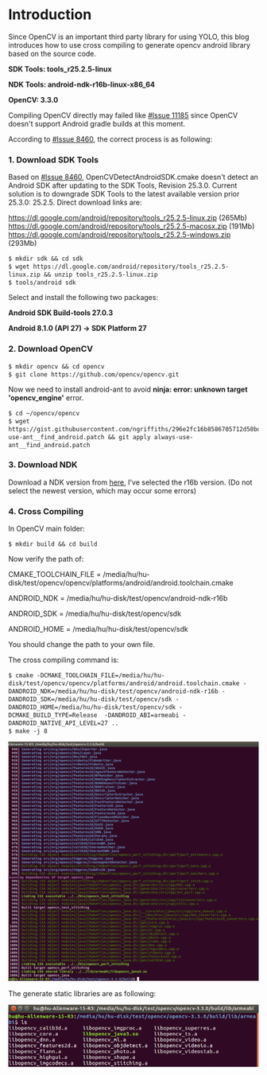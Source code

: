 # Introduction

Since OpenCV is an important third party library for using YOLO, this blog introduces how to use cross compiling to generate opencv android library based on the source code.

**SDK Tools: tools_r25.2.5-linux**

**NDK Tools: android-ndk-r16b-linux-x86_64**

**OpenCV: 3.3.0**

Compiling OpenCV directly may failed like [#Issue 11185](https://github.com/opencv/opencv/issues/11185) since OpenCV doesn't support Android gradle builds at this moment.


According to [#Issue 8460](https://github.com/opencv/opencv/issues/8460), the correct process is as following:

### 1. Download SDK Tools

Based on [#Issue 8460](https://github.com/opencv/opencv/issues/8460), OpenCVDetectAndroidSDK.cmake doesn't detect an Android SDK after updating to the SDK Tools, Revision 25.3.0. Current solution is to downgrade SDK Tools to the latest available version prior 25.3.0: 25.2.5. Direct download links are:

https://dl.google.com/android/repository/tools_r25.2.5-linux.zip (265Mb)
https://dl.google.com/android/repository/tools_r25.2.5-macosx.zip (191Mb)
https://dl.google.com/android/repository/tools_r25.2.5-windows.zip (293Mb)

	$ mkdir sdk && cd sdk
    $ wget https://dl.google.com/android/repository/tools_r25.2.5-linux.zip && unzip tools_r25.2.5-linux.zip
    $ tools/android sdk

Select and install the following two packages:

**Android SDK Build-tools 27.0.3**

**Android 8.1.0 (API 27) -> SDK Platform 27**

### 2. Download OpenCV

	$ mkdir opencv && cd opencv
    $ git clone https://github.com/opencv/opencv.git

Now we need to install android-ant to avoid **ninja: error: unknown target 'opencv_engine'** error.

    $ cd ~/opencv/opencv
    $ wget https://gist.githubusercontent.com/ngriffiths/296e2fc16b8586705712d50bdfe746b0/raw/350a8cb6497bfe367dda75b7bb202d6c7ce09a72/always-use-ant__find_android.patch && git apply always-use-ant__find_android.patch

### 3. Download NDK

Download a NDK version from [here](https://developer.android.com/ndk/downloads/?hl=zh-cn), I've selected the r16b version. (Do not select the newest version, which may occur some errors)

### 4. Cross Compiling

In OpenCV main folder:

	$ mkdir build && cd build

Now verify the path of:

CMAKE_TOOLCHAIN_FILE = /media/hu/hu-disk/test/opencv/opencv/platforms/android/android.toolchain.cmake

ANDROID_NDK = /media/hu/hu-disk/test/opencv/android-ndk-r16b 

ANDROID_SDK = /media/hu/hu-disk/test/opencv/sdk

ANDROID_HOME = /media/hu/hu-disk/test/opencv/sdk

You should change the path to your own file.

The cross compiling command is:

	$ cmake -DCMAKE_TOOLCHAIN_FILE=/media/hu/hu-disk/test/opencv/opencv/platforms/android/android.toolchain.cmake -DANDROID_NDK=/media/hu/hu-disk/test/opencv/android-ndk-r16b -DANDROID_SDK=/media/hu/hu-disk/test/opencv/sdk -DANDROID_HOME=/media/hu/hu-disk/test/opencv/sdk -DCMAKE_BUILD_TYPE=Release  -DANDROID_ABI=armeabi -DANDROID_NATIVE_API_LEVEL=27 ..
	$ make -j 8

![](img/35.png)

The generate static libraries are as following:

![](img/36.png)


